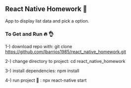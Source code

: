 ## React Native Homework 📄

App to display list data and pick a option.

### To Get and Run 🔥 👌

1-) download repo with: git clone https://github.com/lbarrios1985/react_native_homework.git

2-) change directory to project: cd react_native_homework

3-) install dependencies: npm install

4-) run project 🤟 : npx react-native start

